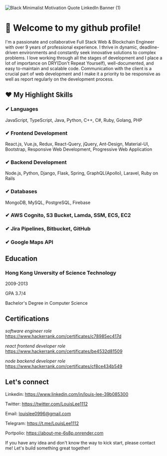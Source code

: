 ![Black Minimalist Motivation Quote LinkedIn Banner (1)](https://github.com/LouisLee-Dev/LouisLee-Dev/assets/132761249/b626cc40-1b3b-4836-81d8-8aad9e1e4b66)

# 👋 Welcome to my github profile!
I'm a passionate and collaborative Full Stack Web & Blockchain Engineer with over 9 years of professional experience. I thrive in dynamic, deadline-driven environments and constantly seek innovative solutions to complex problems.
I love working through all the stages of development and I place a lot of importance on DRY(Don't Repeat Yourself), well-documented, and easy to-maintain and scalable code. Communication with the client is a crucial part of web development and I make it a priority to be responsive as well as report regularly on the development process.

## ❤ My Highlight Skills
### ✔ Languages
JavaScript, TypeScript, Java, Python, C++, C#, Ruby, Golang, PHP

### ✔ Frontend Development
React.js, Vue.js, Redux, React-Query, jQuery, Ant-Design, Material-UI, Bootstrap, Responsive Web Development, Progressive Web Application

### ✔ Backend Development
Node.js, Python, Django, Flask, Spring, GraphQL(Apollo), Laravel, Ruby on Rails

### ✔ Databases
MongoDB, MySQL, PostgreSQL, Firebase

### ✔ AWS Cognito, S3 Bucket, Lamda, SSM, ECS, EC2
### ✔ Jira Pipelines, Bitbucket, GitHub
### ✔ Google Maps API 

## Education
### Hong Kong Unversity of Science Technology
2009-2013

GPA 3.7/4

Bachelor's Degree in Computer Science
## Certifications
*software engineer role*
https://www.hackerrank.com/certificates/c78985ec417d

*react frontend developer role*
https://www.hackerrank.com/certificates/be4532d81509

*node backend developer role*
https://www.hackerrank.com/certificates/cf8ce434b549
## Let's connect
Linkedin: https://www.linkedin.com/in/louis-lee-39b085300

Twitter: https://twitter.com/LouisLee1112

Email: louislee0996@gmail.com

Telegram: https://t.me/LouisLee1112

Portpolio: https://about-me-6s8p.onrender.com

If you have any idea and don't know the way to kick start, please contact me!
Let's build something great together!
